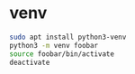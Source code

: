 # venv

```bash
sudo apt install python3-venv
python3 -m venv foobar
source foobar/bin/activate
deactivate
```